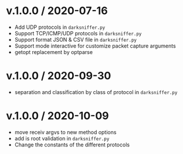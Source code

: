 v.1.0.0 / 2020-07-16
===================
  * Add UDP protocols in `darksniffer.py`
  * Support TCP/ICMP/UDP protocols in `darksniffer.py`
  * Support format JSON & CSV file in `darksniffer.py`
  * Support mode interactive for customize packet capture arguments
  * getopt replacement by optparse
  
v.1.0.0 / 2020-09-30
===================
  * separation and classification by class of protocol in `darksniffer.py`

v.1.0.0 / 2020-10-09
===================
  * move receiv argvs to new method options
  * add is root validation in `darksniffer.py` 
  * Change the constants of the different protocols
 
